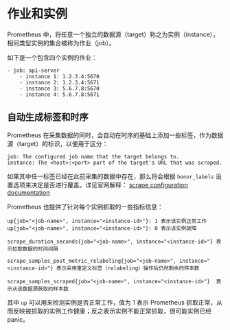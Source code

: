 # 作业和实例

Prometheus 中，将任意一个独立的数据源（target）称之为实例（instance），相同类型实例的集合被称为作业（job）。

如下是一个包含四个实例的作业：

```
- job: api-server
    - instance 1: 1.2.3.4:5670
    - instance 2: 1.2.3.4:5671
    - instance 3: 5.6.7.8:5670
    - instance 4: 5.6.7.8:5671
```

## 自动生成标签和时序

Prometheus 在采集数据的同时，会自动在时序的基础上添加一些标签，作为数据源（target）的标识，以便用于区分：

```
job: The configured job name that the target belongs to.
instance: The <host>:<port> part of the target's URL that was scraped.
```

如果其中任一标签已经在此前采集的数据中存在，那么将会根据 `honor_labels` 设置选项来决定是否进行覆盖。详见官网解释： [scrape configuration documentation](https://prometheus.io/docs/operating/configuration/#%3Cscrape_config%3E)

Prometheus 也提供了针对每个实例抓取的一些指标信息：

```
up{job="<job-name>", instance="<instance-id>"}: 1 表示该实例正常工作
up{job="<job-name>", instance="<instance-id>"}: 0 表示该实例故障

scrape_duration_seconds{job="<job-name>", instance="<instance-id>"} 表示拉取数据的时间间隔

scrape_samples_post_metric_relabeling{job="<job-name>", instance="<instance-id>"} 表示采用重定义标签（relabeling）操作后仍然剩余的样本数

scrape_samples_scraped{job="<job-name>", instance="<instance-id>"}  表示从该数据源获取的样本数
```

其中 `up` 可以用来检测实例是否正常工作，值为 1 表示 Prometheus 抓取正常，从而反映被抓取的实例工作健康；反之表示实例不能正常抓取，很可能实例已经 panic。


